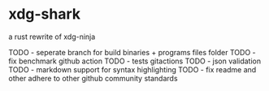 # xdg-shark

a rust rewrite of xdg-ninja

TODO - seperate branch for build binaries + programs files folder
TODO - fix benchmark github action
TODO - tests gitactions
TODO - json validation
TODO - markdown support for syntax highlighting
TODO - fix readme and other adhere to other github community standards


